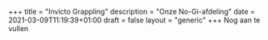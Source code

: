 +++
title = "Invicto Grappling"
description = "Onze No-Gi-afdeling"
date = 2021-03-09T11:19:39+01:00
draft = false
layout = "generic"
+++
Nog aan te vullen